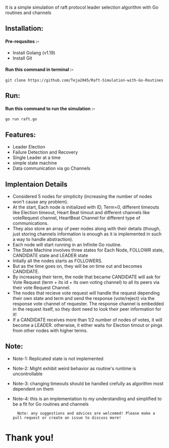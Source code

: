  It is a simple simulation of raft protocol leader selection algorithm with Go routines and channels
    
## Installation:
#### Pre-requsites :- 
- Install Golang (v1.19)
- Install  Git

#### Run this command in terminal :-
    git clone https://github.com/Teja2045/Raft-Simulation-with-Go-Routines
    
## Run:
#### Run this command to run the simulation :-
    go run raft.go
    
## Features:
- Leader Election
- Failure Detection and Recovery
- Single Leader at a time
- simple state machine
- Data communication via go Channels

## Implentaion Details

- Considered 5 nodes for simplicity (increasing the number of nodes won't cause any problem).
- At the start, Each node is initialized with ID, Term=0, different timeouts like Election timeout, Heart Beat timout and different channels like voteRequest channel, HeartBeat Channel for different type of communications.
- They also store an array of peer nodes along with their details (though, just storing channels information is enough as it is implemented in such a way to handle abstraction).
- Each node will start running in an Infinite Go routine.
- The State Machine involves three states for Each Node, FOLLOWR state, CANDIDATE state and LEADER state
- Intially all the nodes starts as FOLLOWERS.
- But as the time goes on, they will be on time out and becomes CANDIDATE.
- By increasing their term, the node that became CANDIDATE will ask for Vote Request (term + its id + its own voting channel) to all its peers via their vote Request Channel.
- The nodes that recieve vote request will handle the request depending their own state and term and send the response (vote/reject) via the response vote channel of requester. The response channel is embedded in the request itself, so they dont need to look their peer information for it!
- If a CANDIDATE receives  more than 1/2 number of nodes of votes, it will become a LEADER. otherwise, it either waits for Election timout or pings from other nodes with higher terms.


## Note:
- Note-1: Replicated state is not implemented

- Note-2: Might exhibit weird behavior as routine's runtime is uncontrollable
        
- Note-3: changing timeouts should be handled crefully as algorithm most dependent on them
        
- Note-4: this is an implementation to my understanding and simplified to be a fit for Go routines and channels



        Note: any suggestions and advices are welcomed! Please make a pull request or create an issue to discuss more!
        
# Thank you!
    